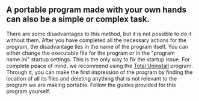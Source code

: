 A portable program made with your own hands can also be a simple or complex task.
-------------

There are some disadvantages to this method, but it is not possible to do it without them. After you have completed all the necessary actions for the program, the disadvantage lies in the name of the program itself. You can either change the executable file for the program or in the "program name.ini" startup settings. This is the only way to fix the startup issue. For complete peace of mind, we recommend using the [Total Uninstall](https://www.martau.com/) program. Through it, you can make the first impression of the program by finding the location of all its files and deleting anything that is not relevant to the program we are making portable. Follow the guides provided for this program yourself.
